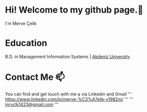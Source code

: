 # Hi! Welcome to my github page.👋 
I'm Merve Çelik

# Education
B.D. in Management Information Systems | [Akdeniz University](https://www.akdeniz.edu.tr/) 

# Contact Me 📫
You can find and get touch with me a via Linkedin and Gmail
'''
https://www.linkedin.com/in/merve-%C3%A7elik-y1982m/
'''
'''
mrvclk1423@gmail.com
'''
 

<!---
ymmerve/ymmerve is a ✨ special ✨ repository because its `README.md` (this file) appears on your GitHub profile.
You can click the Preview link to take a look at your changes.
--->

